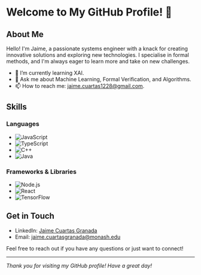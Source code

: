 # Welcome to My GitHub Profile! 👋

## About Me

Hello! I'm Jaime, a passionate systems engineer with a knack for creating innovative solutions and exploring new technologies. I specialise in formal methods, and I'm always eager to learn more and take on new challenges.

- 🌱 I’m currently learning XAI.
- 💬 Ask me about Machine Learning, Formal Verification, and Algorithms.
- 📫 How to reach me: jaime.cuartas1228@gmail.com.

## Skills

### Languages

- ![JavaScript](https://img.shields.io/badge/-JavaScript-F7DF1E?style=flat&logo=javascript&logoColor=black)
- ![TypeScript](https://img.shields.io/badge/TypeScript-007ACC?logo=typescript&logoColor=white)
- ![C++](https://img.shields.io/badge/-C++-00599C?style=flat&logo=c%2B%2B&logoColor=white)
- ![Java](https://img.shields.io/badge/-Java-007396?style=flat&logo=java&logoColor=white)

### Frameworks & Libraries

- ![Node.js](https://img.shields.io/badge/-Node.js-339933?style=flat&logo=node.js&logoColor=white)
- ![React](https://img.shields.io/badge/-React-61DAFB?style=flat&logo=react&logoColor=black)
- ![TensorFlow](https://img.shields.io/badge/-TensorFlow-FF6F00?style=flat&logo=tensorflow&logoColor=white)

## Get in Touch

- LinkedIn: [Jaime Cuartas Granada](https://www.linkedin.com/in/jaime-cuartas-granada/)
- Email: [jaime.cuartasgranada@monash.edu](mailto:jaime.cuartasgranada@monash.edu)

Feel free to reach out if you have any questions or just want to connect!

---

*Thank you for visiting my GitHub profile! Have a great day!*
